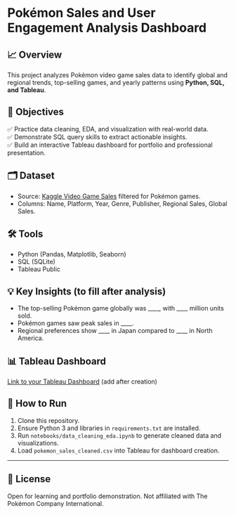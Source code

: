 # Pokémon Sales and User Engagement Analysis Dashboard

## 📈 Overview
This project analyzes Pokémon video game sales data to identify global and regional trends, top-selling games, and yearly patterns using **Python, SQL, and Tableau**.

## 🎯 Objectives
✅ Practice data cleaning, EDA, and visualization with real-world data.  
✅ Demonstrate SQL query skills to extract actionable insights.  
✅ Build an interactive Tableau dashboard for portfolio and professional presentation.

## 🗂️ Dataset
- Source: [Kaggle Video Game Sales](https://www.kaggle.com/datasets/gregorut/videogamesales) filtered for Pokémon games.
- Columns: Name, Platform, Year, Genre, Publisher, Regional Sales, Global Sales.

## 🛠️ Tools
- Python (Pandas, Matplotlib, Seaborn)
- SQL (SQLite)
- Tableau Public

## 💡 Key Insights (to fill after analysis)
- The top-selling Pokémon game globally was ____, with ____ million units sold.
- Pokémon games saw peak sales in ____.
- Regional preferences show ____ in Japan compared to ____ in North America.

## 📊 Tableau Dashboard
[Link to your Tableau Dashboard](#) (add after creation)

## 🚀 How to Run
1. Clone this repository.
2. Ensure Python 3 and libraries in `requirements.txt` are installed.
3. Run `notebooks/data_cleaning_eda.ipynb` to generate cleaned data and visualizations.
4. Load `pokemon_sales_cleaned.csv` into Tableau for dashboard creation.

---

## 🤝 License
Open for learning and portfolio demonstration. Not affiliated with The Pokémon Company International.
